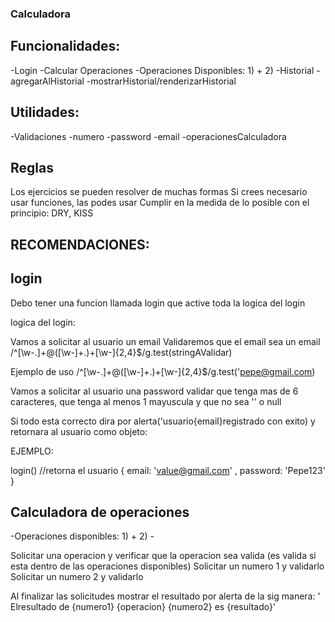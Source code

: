 
### Calculadora

## Funcionalidades:

-Login
-Calcular Operaciones
    -Operaciones Disponibles:
    1) +
    2) 
-Historial
    -agregarAlHistorial
    -mostrarHistorial/renderizarHistorial

## Utilidades:

-Validaciones
    -numero
    -password
    -email
    -operacionesCalculadora

## Reglas

Los ejercicios se pueden resolver de muchas formas
Si crees necesario usar funciones, las podes usar
Cumplir en la medida de lo posible con el principio: DRY, KISS

## RECOMENDACIONES:

## login

Debo tener una funcion llamada login que active toda la logica del login

logica del login:

Vamos a solicitar al usuario un email
Validaremos que el email sea un email
/^[\w-\.]+@([\w-]+\.)+[\w-]{2,4}$/g.test(stringAValidar)

Ejemplo de uso
/^[\w-\.]+@([\w-]+\.)+[\w-]{2,4}$/g.test('pepe@gmail.com)


Vamos a solicitar al usuario una password
validar que tenga mas de 6 caracteres, que tenga al menos 1 mayuscula y que no sea '' o null

Si todo esta correcto dira por alerta('usuario{email}registrado con exito) y retornara al usuario como objeto:

EJEMPLO:

login()  //retorna el usuario {
    email: 'value@gmail.com' ,
    password: 'Pepe123'
}




## Calculadora de operaciones

-Operaciones disponibles:
    1) +
    2) -

Solicitar una operacion y verificar que la operacion sea valida (es valida si esta dentro de las operaciones disponibles)
Solicitar un numero 1 y validarlo
Solicitar un numero 2 y validarlo

Al finalizar las solicitudes mostrar el resultado por alerta de la sig manera: ' Elresultado de {numero1} {operacion} {numero2} es {resultado}'






















